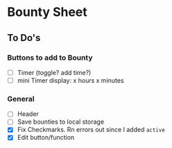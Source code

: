 # Bounty Sheet

## To Do's

### Buttons to add to Bounty

- [ ] Timer (toggle? add time?)
- [ ] mini Timer display: x hours x minutes

### General

- [ ] Header
- [ ] Save bounties to local storage
- [x] Fix Checkmarks. Rn errors out since I added `active`
- [x] Edit button/function
